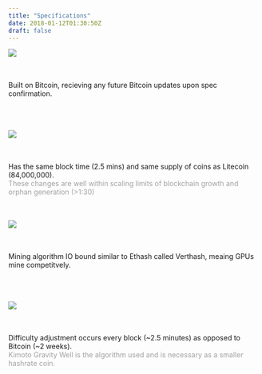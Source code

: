 ```yaml
---
title: "Specifications"
date: 2018-01-12T01:30:50Z
draft: false
---
```


<style type="text/css">
 img {
  max-width: 53px;
 }
</style>


<img src="../images/bitcoin.png">

<br><br>
Built on Bitcoin, recieving any future Bitcoin updates upon spec confirmation.
<br><br>
<br><br>


<img src="../images/litecoin.png">

<br><br>
Has the same block time (2.5 mins) and same supply of coins as Litecoin (84,000,000).
<span style="opacity: 0.4; display: block;">These changes are well within scaling limits of blockchain growth and orphan generation (>1:30)</span>
<br><br>



<img src="../images/ethereum.png">

<br><br>
Mining algorithm IO bound similar to Ethash called Verthash, meaing GPUs mine competitvely.
<br><br>
<br><br>

<img src="../images/kgw.png">

<br><br>
Difficulty adjustment occurs every block (~2.5 minutes) as opposed to Bitcoin (~2 weeks).
<span style="opacity: 0.4; display: block;">Kimoto Gravity Well is the algorithm used and is necessary as a smaller hashrate coin.</span>
<br><br>
<br><br>






